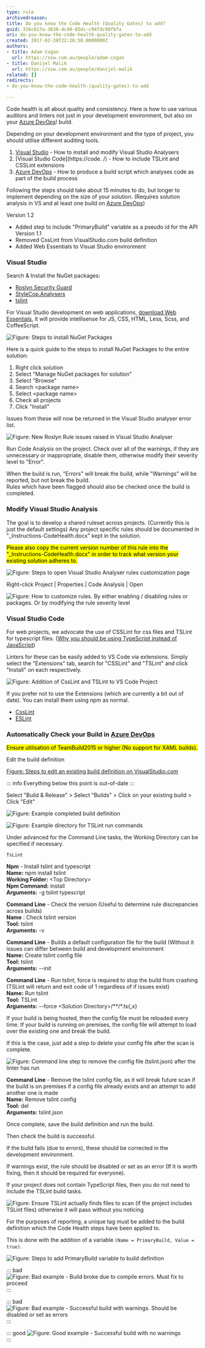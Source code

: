 ```yaml
---
type: rule
archivedreason: 
title: Do you know the Code Health (Quality Gates) to add?
guid: 316c617a-3636-4c40-85dc-c94fdc98fbfa
uri: do-you-know-the-code-health-quality-gates-to-add
created: 2017-02-20T22:26:58.0000000Z
authors:
- title: Adam Cogan
  url: https://ssw.com.au/people/adam-cogan
- title: Danijel Malik
  url: https://ssw.com.au/people/danijel-malik
related: []
redirects:
- do-you-know-the-code-health-(quality-gates)-to-add

---
```


Code health is all about quality and consistency. Here is how to use various auditors and linters not just in your development environment, but also on your [Azure DevOps](https://dev.azure.com/)! build.

<!--endintro-->

Depending on your development environment and the type of project, you should utilise different auditing tools.
1. [Visual Studio](https://visualstudio.microsoft.com/) - How to install and modify Visual Studio Analysers
2. [Visual Studio Code](https://code.
/) - How to include TSLint and CSSLint extensions
3. [Azure DevOps](https://dev.azure.com/) - How to produce a build script which analyses code as part of the build process

Following the steps should take about 15 minutes to do, but longer to implement depending on the size of your solution. (Requires solution analysis in VS and at least one build on [Azure DevOps](https://dev.azure.com/))

Version 1.2
- Added step to include "PrimaryBuild" variable as a pseudo id for the API
Version 1.1
- Removed CssLint from VisualStudio.com build definition
- Added Web Essentials to Visual Studio environment

### Visual Studio

Search & Install the NuGet packages:

* [Roslyn Security Guard](https://www.nuget.org/packages/RoslynSecurityGuard/)
* [StyleCop.Analysers](https://www.nuget.org/packages/StyleCop.Analyzers/1.0.0)
* [tslint](https://www.nuget.org/packages/tslint/)

For Visual Studio development on web applications, [download Web Essentials](https://marketplace.visualstudio.com/items?itemName=MadsKristensen.WebEssentials20153), it will provide intellisense for JS, CSS, HTML, Less, Scss, and CoffeeScript. 

![Figure: Steps to install NuGet Packages](VS-InstallNuGetPackages.png) 

Here is a quick guide to the steps to install NuGet Packages to the entire solution:
1. Right click solution
2. Select "Manage NuGet packages for solution"
3. Select "Browse"
4. Search &lt;package name&gt;
5. Select &lt;package name&gt;
6. Check all projects
7. Click "Install"

Issues from these will now be returned in the Visual Studio analyser error list.

![Figure: New Roslyn Rule issues raised in Visual Studio Analyser](VS-RoslynRules.png)

Run Code Analysis on the project. Check over all of the warnings, if they are unnecessary or inappropriate, disable them, otherwise modify their severity level to "Error". 

When the build is run, "Errors" will break the build, while "Warnings" will be reported, but not break the build.  
Rules which have been flagged should also be checked once the build is completed.

### Modify Visual Studio Analysis

The goal is to develop a shared ruleset across projects. (Currently this is just the default settings)
Any project specific rules should be documented in "\_Instructions-CodeHealth.docx" kept in the solution.

<mark>Please also copy the current version number of this rule into the "_Instructions-CodeHealth.docx" in order to track what version your existing solution adheres to.</mark>

![Figure: Steps to open Visual Studio Analyser rules customization page](VS-ModifyRules.png)

Right-click Project | Properties | Code Analysis | Open

![Figure: How to customize rules. By either enabling / disabling rules or packages. Or by modifying the rule severity level](VS-ModifyRules2.png)

### Visual Studio Code

For web projects, we advocate the use of CSSLint for css files and TSLint for typescript files. ([Why you should be using TypeScript instead of JavaScript](/do-you-know-when-to-use-typescript-vs-javascript-and-coffeescript))

Linters for these can be easily added to VS Code via extensions.
Simply select the "Extensions" tab, search for "CSSLint" and "TSLint" and click "Install" on each respectively.

![Figure: Addition of CssLint and TSLint to VS Code Project](VSCode-Extensions.png)

If you prefer not to use the Extensions (which are currently a bit out of date). You can install them using npm as normal.

* [CssLint](https://www.npmjs.com/package/csslint)
* [ESLint](https://www.npmjs.com/package/eslint)

### Automatically Check your Build in [Azure DevOps](https://dev.azure.com/)

<mark>Ensure utilisation of TeamBuild2015 or higher (No support for XAML builds).</mark>

Edit the build definition

[Figure: Steps to edit an existing build definition on VisualStudio.com](VSO-EditBuild.png)

::: info
Everything below this point is out-of-date
:::

Select "Build & Release" &gt; Select "Builds" &gt; Click on your existing build &gt; Click "Edit"

![Figure: Example completed build definition](VSO-BuildDefinition-V3.png)

![Figure: Example directory for TSLint run commands](VSO-DirectoryExampleV2.png)

Under advanced for the Command Line tasks, the Working Directory can be specified if necessary.

`TsLint`

**Npm** - Install tslint and typescript  
**Name:** npm install tslint  
**Working Folder:** &lt;Top Directory&gt;  
**Npm Command:** install  
**Arguments:** -g tslint typescript 

**Command Line** - Check the version (Useful to determine rule discrepancies across builds)  
**Name** : Check tslint version  
**Tool:** tslint  
**Arguments:** -v

**Command Line** - Builds a default configuration file for the build (Without it issues can differ between build and development environment  
**Name:** Create tslint config file  
**Tool:** tslint  
**Arguments:** --init

**Command Line** - Run tslint, force is required to stop the build from crashing (TSLint will return and exit code of 1 regardless of if issues exist)  
**Name:** Run tslint  
**Tool:** TSLint  
**Arguments:** --force &lt;Solution Directory&gt;/\*\*/\*.ts{,x}

If your build is being hosted, then the config file must be reloaded every time. If your build is running on premises, the config file will attempt to load over the existing one and break the build.

If this is the case, just add a step to delete your config file after the scan is complete.

![Figure: Command line step to remove the config file (tslint.json) after the linter has run](VSO-RemoveConfig.png)

**Command Line** - Remove the tslint config file, as it will break future scan if the build is on premises if a config file already exists and an attempt to add another one is made  
**Name:** Remove tslint config  
**Tool:** del  
**Arguments:** tslint.json

Once complete, save the build definition and run the build.

Then check the build is successful.

If the build fails (due to errors), these should be corrected in the development environment. 

If warnings exist, the rule should be disabled or set as an error (If it is worth fixing, then it should be required for everyone).

If your project does not contain TypeScript files, then you do not need to include the TSLint build tasks.

![Figure: Ensure TSLint actually finds files to scan (if the project includes TSLint files) otherwise it will pass without you noticing](VSO-EnsureTSLintRuns.png)

For the purposes of reporting, a unique tag must be added to the build definition which the Code Health steps have been applied to. 

This is done with the addition of a variable `(Name = PrimaryBuild, Value = true)`.

![Figure: Steps to add PrimaryBuild variable to build definition](VSO-AddVariableTag.png)

::: bad
![Figure: Bad example - Build broke due to compile errors. Must fix to proceed](VSO-BuildResult-BadV3.png)
:::

::: bad
![Figure: Bad example - Successful build with warnings. Should be disabled or set as errors](VSO-BuildResultV3.png)
:::

::: good
![Figure: Good example - Successful build with no warnings](VSO-BuildResult-GoodV3.png)  
:::
